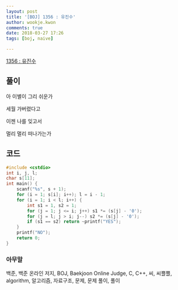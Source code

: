 ```yaml
---
layout: post
title: '[BOJ] 1356 : 유진수'
author: wookje.kwon
comments: true
date: 2018-03-27 17:26
tags: [boj, naive]

---
```


[1356 : 유진수](https://www.acmicpc.net/problem/1356)

## 풀이

아 이별이 그리 쉬운가

세월 가버렸다고

이젠 나를 잊고서

멀리 멀리 떠나가는가

## 코드

```cpp
#include <cstdio>
int i, j, l;
char s[11];
int main() {
	scanf("%s", s + 1);
	for (i = 1; s[i]; i++); l = i - 1;
	for (i = 1; i < l; i++) {
		int s1 = 1, s2 = 1;
		for (j = 1; j <= i; j++) s1 *= (s[j] - '0');
		for (j = l; j > i; j--) s2 *= (s[j] - '0'); 
		if (s1 == s2) return ~printf("YES");
	}
	printf("NO");
	return 0;
}
```

### 아무말  
백준, 백준 온라인 저지, BOJ, Baekjoon Online Judge, C, C++, 씨, 씨쁠쁠, algorithm, 알고리즘, 자료구조, 문제, 문제 풀이, 풀이
